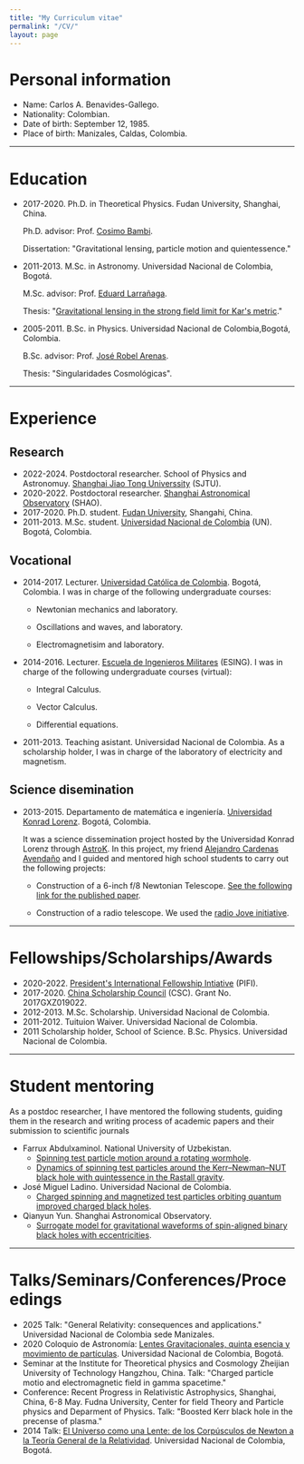 ```yaml
---
title: "My Curriculum vitae"
permalink: "/CV/"
layout: page
---
```


# Personal information
- Name: Carlos A. Benavides-Gallego.
- Nationality: Colombian.
- Date of birth: September 12, 1985.
- Place of birth: Manizales, Caldas, Colombia.
  
-----------------------------------------------------------------------------
# Education
- 2017-2020. Ph.D. in Theoretical Physics. Fudan University, Shanghai, China.

  Ph.D. advisor: Prof. [Cosimo Bambi](https://cosimobambi.github.io).

  Dissertation: "Gravitational lensing, particle motion and quientessence."
  
- 2011-2013. M.Sc. in Astronomy. Universidad Nacional de Colombia, Bogotá.
  
  M.Sc. advisor: Prof. [Eduard Larrañaga](https://scholar.google.com.co/citations?user=HyknmA8AAAAJ&hl=en).
  
  Thesis: "[Gravitational lensing in the strong field limit for Kar's metric](https://repositorio.unal.edu.co/handle/unal/75081)."
  
- 2005-2011. B.Sc. in Physics. Universidad Nacional de Colombia,Bogotá, Colombia.

  B.Sc. advisor: Prof. [José Robel Arenas](https://scholar.google.com/citations?user=IEVLREYAAAAJ&hl=es).

  Thesis: "Singularidades Cosmológicas".


-----------------------------------------------------------------------------
# Experience
## Research
- 2022-2024. Postdoctoral researcher. School of Physics and Astronomuy. [Shanghai Jiao Tong Universsity](https://www.physics.sjtu.edu.cn/en/) (SJTU).
- 2020-2022. Postdoctoral researcher. [Shanghai Astronomical Observatory](http://english.shao.cas.cn) (SHAO).
- 2017-2020. Ph.D. student. [Fudan University](https://cosimobambi.github.io), Shangahi, China.
- 2011-2013. M.Sc. student. [Universidad Nacional de Colombia](https://www.instagram.com/astronomiaoan/?hl=en) (UN). Bogotá, Colombia.

## Vocational 
- 2014-2017. Lecturer. [Universidad Católica de Colombia](https://www.ucatolica.edu.co/portal/). Bogotá, Colombia. I was in charge of the following undergraduate courses:

  * Newtonian mechanics and laboratory.

  * Oscillations and waves, and laboratory.

  * Electromagnetisim and laboratory.

- 2014-2016. Lecturer. [Escuela de Ingenieros Militares](https://www.esing.mil.co/ingenieria-civil-a-distancia/) (ESING). I was in charge of the following undergraduate courses (virtual):

  * Integral Calculus.

  * Vector Calculus.

  * Differential equations.

- 2011-2013. Teaching asistant. Universidad Nacional de Colombia. As a scholarship holder, I was in charge of the laboratory of electricity and magnetism.

## Science disemination

- 2013-2015. Departamento de matemática e ingeniería. [Universidad Konrad Lorenz](https://www.konradlorenz.edu.co). Bogotá, Colombia.

  It was a science dissemination project hosted by the Universidad Konrad      Lorenz through [AstroK](https://www.konradlorenz.edu.co/cat-blog/astrok/). In this project, my friend [Alejandro Cardenas Avendaño](https://alejandroc137.bitbucket.io) and I guided and mentored high school students to carry out the following projects: 

  * Construction of a 6-inch f/8 Newtonian Telescope. [See the following link for the published paper](https://innovacionyciencia.com/public/revista/85).

  * Construction of a radio telescope. We used the [radio Jove initiative](https://science.nasa.gov/citizen-science/radio-jove/).

-----------------------------------------------------------------------------

# Fellowships/Scholarships/Awards

- 2020-2022. [President's International Fellowship Intiative](https://english.ucas.ac.cn/index.php/join/job-vacancy/2140-cas-president-s-international-fellowship-initiative) (PIFI).
- 2017-2020. [China Scholarship Council](https://www.chinesescholarshipcouncil.com) (CSC). Grant No. 2017GXZ019022.
- 2012-2013. M.Sc. Scholarship. Universidad Nacional de Colombia.
- 2011-2012. Tuituion Waiver. Universidad Nacional de Colombia.
- 2011 Scholarship holder, School of Science. B.Sc. Physics. Universidad Nacional de Colombia. 

-----------------------------------------------------------------------------

# Student mentoring
  
As a postdoc researcher, I have mentored the following students, guiding them in the research and writing process of academic papers and their submission to scientific journals

  - Farrux Abdulxaminol. National University of Uzbekistan.
    * [Spinning test particle motion around a rotating wormhole](https://journals.aps.org/prd/abstract/10.1103/PhysRevD.106.024012).
    * [Dynamics of spinning test particles around the Kerr–Newman–NUT black hole with quintessence in the Rastall gravity](https://link.springer.com/article/10.1140/epjp/s13360-023-04283-9).
  - José Miguel Ladino. Universidad Nacional de Colombia.
    * [Charged spinning and magnetized test particles orbiting quantum improved charged black holes](https://link.springer.com/article/10.1140/epjc/s10052-023-12187-2).
  - Qianyun Yun. Shanghai Astronomical Observatory.
    * [Surrogate model for gravitational waveforms of spin-aligned binary black holes with eccentricities](https://journals.aps.org/prd/abstract/10.1103/PhysRevD.103.124053).
    
-----------------------------------------------------------------------------

# Talks/Seminars/Conferences/Proceedings

  - 2025 Talk: "General Relativity: consequences and applications." Universidad Nacional de Colombia sede Manizales.
  - 2020 Coloquio de Astronomía: [Lentes Gravitacionales, quinta esencia y movimiento de partículas](https://www.youtube.com/watch?v=ceF_911Gl50). Universidad Nacional de Colombia, Bogotá.
  - Seminar at the Institute for Theoretical physics and Cosmology Zheijian University of Technology Hangzhou, China. Talk: "Charged particle motio and electromagnetic field in gamma spacetime."
  - Conference: Recent Progress in Relativistic Astrophysics, Shanghai, China, 6-8 May. Fudna University, Center for field Theory and Particle physics and Deparment of Physics. Talk: "Boosted Kerr black hole in the precense of plasma."
  - 2014 Talk: [El Universo como una Lente: de los Corpúsculos de Newton a la Teoría General de la Relatividad](https://www.youtube.com/watch?v=Z5HWRebNzYo&t=1189s). Universidad Nacional de Colombia, Bogotá.
